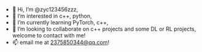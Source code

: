 - 👋 Hi, I’m @zyc123456zzz,
- 👀 I’m interested in c++, python,
- 🌱 I’m currently learning PyTorch, c++,
- 💞️ I’m looking to collaborate on c++ projects and some DL or RL projects, welcome to contact with me!
- 📫 email me at 2375850344@qq.com!

<!---
zyc123456zzz/zyc123456zzz is a ✨ special ✨ repository because its `README.md` (this file) appears on your GitHub profile.
You can click the Preview link to take a look at your changes.
--->
